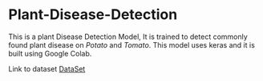# Plant-Disease-Detection
This is a plant Disease Detection Model, It is trained to detect commonly found plant disease on *Potato* and *Tomato*.
This model uses keras and it is built using Google Colab.

Link to dataset [DataSet](https://drive.google.com/drive/folders/1PBVvwHXeZWeYOQ1K9gFWIu2gr2NmtkHM?usp=sharing)
